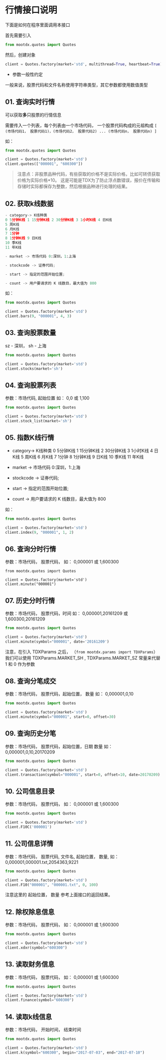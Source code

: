 
# 行情接口说明

下面是如何在程序里面调用本接口

首先需要引入

```python
from mootdx.quotes import Quotes

```

然后，创建对象

```python
client = Quotes.factory(market='std', multithread=True, heartbeat=True) 
```

- 参数一般性约定

一般来说，股票代码和文件名称使用字符串类型，其它参数都使用数值类型

## 01. 查询实时行情

可以获取**多**只股票的行情信息

需要传入一个列表，每个列表由一个市场代码， 一个股票代码构成的元祖构成 `[ (市场代码1， 股票代码1)，(市场代码2， 股票代码2) ... (市场代码n， 股票代码n) ]`

如：

```python
from mootdx.quotes import Quotes

client = Quotes.factory(market='std') 
client.quotes(["000001", "600300"])
```
> 注意点：非股票品种代码，有些获取的价格不是实际价格，比如可转债获取价格为实际价格*10。
> 这是可能是TDX为了防止浮点数错误，报价在传输和存储时实际都保存为整数，然后根据品种进行处理的结果。

## 02. 获取k线数据

```python
- category-> K线种类
0 5分钟K线 1 15分钟K线 2 30分钟K线 3 1小时K线 4 日K线
5 周K线
6 月K线
7 1分钟
8 1分钟K线 9 日K线
10 季K线
11 年K线

- market -> 市场代码 0:深圳，1:上海

- stockcode -> 证券代码;

- start -> 指定的范围开始位置;

- count -> 用户要请求的 K 线数目，最大值为 800

```

如：

```python
from mootdx.quotes import Quotes

client = Quotes.factory(market='std') 
client.bars(9, "000001", 4, 3)
```

## 03. 查询股票数量

sz - 深圳， sh - 上海

```python
from mootdx.quotes import Quotes

client = Quotes.factory(market='std') 
client.stocks(market='sh')
```

## 04. 查询股票列表

参数：市场代码, 起始位置 如： 0,0 或 1,100

```python
from mootdx.quotes import Quotes

client = Quotes.factory(market='std') 
client.stock_list(market='sh')
```

## 05. 指数K线行情

- category-> K线种类
0 5分钟K线 1 15分钟K线 2 30分钟K线 3 1小时K线 4 日K线
5 周K线
6 月K线
7 1分钟
8 1分钟K线 9 日K线
10 季K线
11 年K线
- market -> 市场代码 0:深圳，1:上海

- stockcode -> 证券代码;

- start -> 指定的范围开始位置;

- count -> 用户要请求的 K 线数目，最大值为 800


如：

```python
from mootdx.quotes import Quotes

client = Quotes.factory(market='std') 
client.index(9, "000001", 1, 2)
```

## 06. 查询分时行情

参数：市场代码， 股票代码， 如： 0,000001 或 1,600300

```
from mootdx.quotes import Quotes

client = Quotes.factory(market='std') 
client.minute("000001")
```

## 07. 历史分时行情

参数：市场代码， 股票代码，时间 如： 0,000001,20161209 或 1,600300,20161209

```python
from mootdx.quotes import Quotes

client = Quotes.factory(market='std') 
client.minute(symbol="000001", date='20161209')
```

注意，在引入 TDXParams 之后， （`from mootdx.params import TDXParams`） 我们可以使用 TDXParams.MARKET_SH , TDXParams.MARKET_SZ 常量来代替 1 和 0 作为参数

## 08. 查询分笔成交

参数：市场代码， 股票代码，起始位置， 数量 如： 0,000001,0,10

```python
from mootdx.quotes import Quotes

client = Quotes.factory(market='std') 
client.minute(symbol="000001", start=0, offset=30)
```

## 09. 查询历史分笔

参数：市场代码， 股票代码，起始位置，日期 数量 如： 0,000001,0,10,20170209

```python
from mootdx.quotes import Quotes

client = Quotes.factory(market='std')
client.transaction(symbol="000001", start=0, offset=10, date=20170209)
```

## 10. 公司信息目录

参数：市场代码， 股票代码， 如： 0,000001 或 1,600300

```python
from mootdx.quotes import Quotes

client = Quotes.factory(market='std')
client.F10C('000001')
```

## 11. 公司信息详情

参数：市场代码， 股票代码, 文件名, 起始位置， 数量, 如：0,000001,000001.txt,2054363,9221

```python
from mootdx.quotes import Quotes

client = Quotes.factory(market='std')
client.F10("000001", "000001.txt", 0, 100)
```

注意这里的 起始位置， 数量 参考上面接口的返回结果。

## 12. 除权除息信息

参数：市场代码， 股票代码， 如： 0,000001 或 1,600300

```python
from mootdx.quotes import Quotes

client = Quotes.factory(market='std')
client.xdxr(symbol="600300")
```

## 13. 读取财务信息

参数：市场代码， 股票代码， 如： 0,000001 或 1,600300

```python
from mootdx.quotes import Quotes

client = Quotes.factory(market='std')
client.finance(symbol="600300")
```

## 14. 读取k线信息

参数：市场代码， 开始时间， 结束时间

```python
from mootdx.quotes import Quotes

client = Quotes.factory(market='std')
client.k(symbol="600300", begin="2017-07-03", end="2017-07-10")
```
